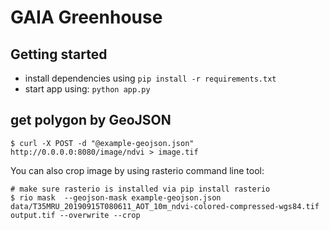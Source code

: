 # GAIA Greenhouse

## Getting started

* install dependencies using `pip install -r requirements.txt `
* start app using: `python app.py`

## get polygon by GeoJSON

```
$ curl -X POST -d "@example-geojson.json" http://0.0.0.0:8080/image/ndvi > image.tif
```

You can also crop image by using rasterio command line tool:

```
# make sure rasterio is installed via pip install rasterio
$ rio mask  --geojson-mask example-geojson.json data/T35MRU_20190915T080611_AOT_10m_ndvi-colored-compressed-wgs84.tif output.tif --overwrite --crop
```
